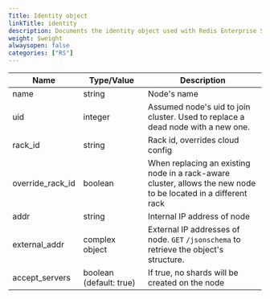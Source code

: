 ```yaml
---
Title: Identity object
linkTitle: identity
description: Documents the identity object used with Redis Enterprise Software REST API calls.
weight: $weight
alwaysopen: false
categories: ["RS"]
---
```


| Name | Type/Value | Description |
|------|------------|-------------|
| name              | string              | Node's name |
| uid                |integer             | Assumed node's uid to join cluster. Used to replace a dead node with a new one. |
| rack_id           | string              | Rack id, overrides cloud config |
| override_rack_id  | boolean             | When replacing an existing node in a rack-aware cluster, allows the new node to be located in a different rack |
| addr              | string              | Internal IP address of node |
| external_addr     | complex object      | External IP addresses of node. `GET`&nbsp;`/jsonschema` to retrieve the object's structure. |
| accept_servers    | boolean (default:&nbsp;true) | If true, no shards will be created on the node |
